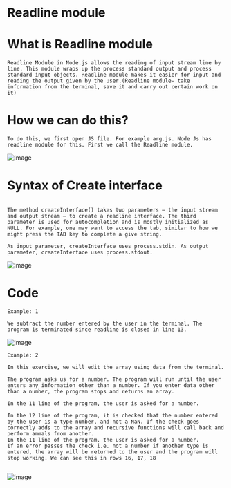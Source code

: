 # Readline module

# What is Readline module 

```
Readline Module in Node.js allows the reading of input stream line by line. This module wraps up the process standard output and process standard input objects. Readline module makes it easier for input and reading the output given by the user.(Readline module- take information from the terminal, save it and carry out certain work on it)
```

# How we can do this? 

```
To do this, we first open JS file. For example arg.js. Node Js has readline module for this. First we call the Readline module.

```

![image](https://user-images.githubusercontent.com/119097684/204079256-3892217f-1e67-4d05-80cf-01f551ab2a57.png)


# Syntax of Create interface

```

The method createInterface() takes two parameters – the input stream and output stream – to create a readline interface. The third parameter is used for autocompletion and is mostly initialized as NULL. For example, one may want to access the tab, similar to how we might press the TAB key to complete a give string.

As input parameter, createInterface uses process.stdin. As output parameter, createInterface uses process.stdout.

```

![image](https://user-images.githubusercontent.com/119097684/204077475-092755b6-6818-43ff-8edf-dafa038719e5.png)

# Code
```
Example: 1

We subtract the number entered by the user in the terminal. The program is terminated since readline is closed in line 13.

```
![image](https://user-images.githubusercontent.com/119097684/204081304-74630e7a-d12f-4e07-a639-809dcd0e6f9c.png)

```
Example: 2

In this exercise, we will edit the array using data from the terminal.

The program asks us for a number. The program will run until the user enters any information other than a number. If you enter data other than a number, the program stops and returns an array.

In the 11 line of the program, the user is asked for a number.

In the 12 line of the program, it is checked that the number entered by the user is a type number, and not a NaN. If the check goes correctly adds to the array and recursive functions will call back and perform ammals from another.
In the 11 line of the program, the user is asked for a number.
If an error passes the check i.e. not a number if another type is entered, the array will be returned to the user and the program will stop working. We can see this in rows 16, 17, 18


```
![image](https://user-images.githubusercontent.com/119097684/204220445-520cd7ba-31b6-4643-a513-4d6093f270cb.png)


